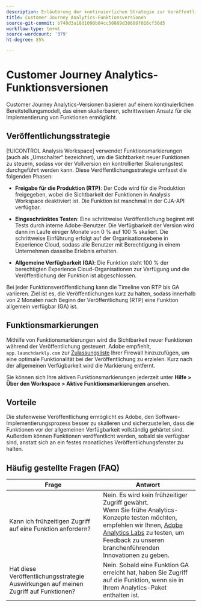 ```yaml
---
description: Erläuterung der kontinuierlichen Strategie zur Veröffentlichung von Funktionen für Customer Journey Analytics
title: Customer Journey Analytics-Funktionsversionen
source-git-commit: b740d3a18d1090b04cc50869d38600f016cf30d5
workflow-type: tm+mt
source-wordcount: '379'
ht-degree: 85%

---
```


# Customer Journey Analytics-Funktionsversionen

Customer Journey Analytics-Versionen basieren auf einem kontinuierlichen Bereitstellungsmodell, das einen skalierbaren, schrittweisen Ansatz für die Implementierung von Funktionen ermöglicht.

## Veröffentlichungsstrategie

[!UICONTROL Analysis Workspace] verwendet Funktionsmarkierungen (auch als „Umschalter“ bezeichnet), um die Sichtbarkeit neuer Funktionen zu steuern, sodass vor der Vollversion ein kontrollierter Skalierungstest durchgeführt werden kann. Diese Veröffentlichungsstrategie umfasst die folgenden Phasen:

* **Freigabe für die Produktion (RTP)**: Der Code wird für die Produktion freigegeben, wobei die Sichtbarkeit der Funktionen in Analysis Workspace deaktiviert ist. Die Funktion ist manchmal in der CJA-API verfügbar.

* **Eingeschränktes Testen**: Eine schrittweise Veröffentlichung beginnt mit Tests durch interne Adobe-Benutzer. Die Verfügbarkeit der Version wird dann im Laufe einiger Monate von 0 % auf 100 % skaliert. Die schrittweise Einführung erfolgt auf der Organisationsebene in Experience Cloud, sodass alle Benutzer mit Berechtigung in einem Unternehmen dasselbe Erlebnis erhalten.

* **Allgemeine Verfügbarkeit (GA)**: Die Funktion steht 100 % der berechtigten Experience Cloud-Organisationen zur Verfügung und die Veröffentlichung der Funktion ist abgeschlossen.

Bei jeder Funktionsveröffentlichung kann die Timeline von RTP bis GA variieren. Ziel ist es, die Veröffentlichungen kurz zu halten, sodass innerhalb von 2 Monaten nach Beginn der Veröffentlichung (RTP) eine Funktion allgemein verfügbar (GA) ist.

## Funktionsmarkierungen

Mithilfe von Funktionsmarkierungen wird die Sichtbarkeit neuer Funktionen während der Veröffentlichung gesteuert. Adobe empfiehlt, `app.launchdarkly.com` zur [Zulassungsliste](https://experienceleague.adobe.com/docs/analytics/technotes/ip-addresses.html?lang=de) Ihrer Firewall hinzuzufügen, um eine optimale Funktionalität bei der Veröffentlichung zu erzielen. Kurz nach der allgemeinen Verfügbarkeit wird die Markierung entfernt.

Sie können sich Ihre aktiven Funktionsmarkierungen jederzeit unter **Hilfe > Über den Workspace > Aktive Funktionsmarkierungen** ansehen.

## Vorteile

Die stufenweise Veröffentlichung ermöglicht es Adobe, den Software-Implementierungsprozess besser zu skalieren und sicherzustellen, dass die Funktionen vor der allgemeinen Verfügbarkeit vollständig gehärtet sind. Außerdem können Funktionen veröffentlicht werden, sobald sie verfügbar sind, anstatt sich an ein festes monatliches Veröffentlichungsfenster zu halten.

## Häufig gestellte Fragen (FAQ)

| Frage | Antwort |
| --- | --- |
| Kann ich frühzeitigen Zugriff auf eine Funktion anfordern? | Nein. Es wird kein frühzeitiger Zugriff gewährt.<br>Wenn Sie frühe Analytics-Konzepte testen möchten, empfehlen wir Ihnen, [Adobe Analytics Labs](https://experienceleague.adobe.com/docs/analytics/analyze/labs.html) zu testen, um Feedback zu unseren branchenführenden Innovationen zu geben. |
| Hat diese Veröffentlichungsstrategie Auswirkungen auf meinen Zugriff auf Funktionen? | Nein. Sobald eine Funktion GA erreicht hat, haben Sie Zugriff auf die Funktion, wenn sie in Ihrem Analytics-Paket enthalten ist. |
